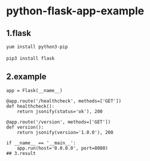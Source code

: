 # python-flask-app-example

## 1.flask
```yum install python3-pip```<br/><br/>
```pip3 install flask```
## 2.example
```from flask import Flask, jsonify
app = Flask(__name__)

@app.route('/healthcheck', methods=['GET'])
def healthcheck():
    return jsonify(status='ok'), 200

@app.route('/version', methods=['GET'])
def version():
    return jsonify(version='1.0.0'), 200

if __name__ == '__main__':
    app.run(host='0.0.0.0', port=8080)
## 3.result
